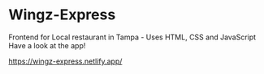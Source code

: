 # Wingz-Express
Frontend for Local restaurant in Tampa - Uses HTML, CSS and JavaScript
Have a look at the app!

https://wingz-express.netlify.app/
